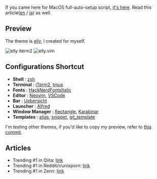 If you came here for MacOS full-auto-setup script, [it's here](https://github.com/ulwlu/dotfiles/blob/master/system/macos.sh). Read this article([en](https://dev.to/ulwlu/i-think-i-automated-all-the-initial-settings-you-ll-do-when-you-buy-a-mac-20i5) / [ja](https://zenn.dev/ulwlu/articles/1c3a1da12887ed)) as well.

## Preview

The theme is [elly](https://github.com/ulwlu/elly.vim), I created for myself.

<img alt="elly iterm2" src="https://user-images.githubusercontent.com/41639488/98157819-3f36ca00-1f1d-11eb-962c-17f33996bd48.png">

<img alt="elly.vim" src="https://user-images.githubusercontent.com/41639488/124696330-cced0e00-df1f-11eb-8059-a16a74c24777.png">

## Configurations Shortcut

- **Shell** : [zsh](https://github.com/ulwlu/dotfiles/blob/master/dotfiles/.zshrc)
- **Terminal** : [iTerm2](https://github.com/ulwlu/dotfiles/blob/master/dotfiles/Library/Preferences/com.googlecode.iterm2.plist), [tmux](https://github.com/ulwlu/dotfiles/blob/master/dotfiles/.tmux.conf)
- **Fonts** : [HackNerdFontsItalic](https://github.com/ryanoasis/nerd-fonts/tree/master/patched-fonts/Hack/Italic)
- **Editor** : [Neovim](https://github.com/ulwlu/dotfiles/blob/master/dotfiles/.vimrc), [VSCode](https://github.com/ulwlu/dotfiles/tree/master/dotfiles/Library/Application%20Support/Code/User)
- **Bar** : [Uebersicht](https://github.com/ulwlu/dotfiles/tree/139de843c46fc9be2676ac9270b3f0bb7f2a60d1/dotfiles/Library/Application%20Support/Uebersicht/widgets)
- **Launcher** : [Alfred](https://github.com/ulwlu/dotfiles/tree/master/dotfiles/Library/Application%20Support)
- **Window Manager** : [Rectangle](https://github.com/ulwlu/dotfiles/blob/master/dotfiles/Library/Preferences/com.knollsoft.Rectangle.plist), [Karabinar](https://github.com/ulwlu/dotfiles/blob/master/dotfiles/.config/karabiner/karabiner.json)
- **Templates** : [alias](https://github.com/ulwlu/dotfiles/tree/master/dotfiles/.aliases), [snippet](https://github.com/ulwlu/dotfiles/tree/master/dotfiles/.snippets), [git_template](https://github.com/ulwlu/dotfiles/tree/master/dotfiles/.git_template)

I'm testing other themes, if you'd like to copy my preview, refer to [this commit](https://github.com/ulwlu/dotfiles/tree/139de843c46fc9be2676ac9270b3f0bb7f2a60d1).

## Articles

- Trending #1 in Qiita: [link](https://qiita.com/ulwlu/items/98901f4c4f0683e7aa57)
- Trending #1 in Reddit/r/unixporn: [link](https://www.reddit.com/r/unixporn/comments/jo36fx/rectangle_i_created_a_new_color_theme_which_is/)
- Trending #1 in Zenn: [link](https://zenn.dev/ulwlu/articles/1c3a1da12887ed)
